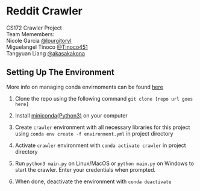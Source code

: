 # Reddit Crawler

CS172 Crawler Project  
Team Memembers:  
Nicole Garcia [@lpurgitoryl](https://github.com/lpurgitoryl)  
Miguelangel Tinoco [@Tinoco451](https://github.com/Tinoco451)  
Tangyuan Liang [@akasakakona](https://github.com/akasakakona)  

## Setting Up The Environment

More info on managing conda envirnoments can be found [here](https://conda.io/projects/conda/en/latest/user-guide/tasks/manage-environments.html)

1) Clone the repo using the following command `git clone [repo url goes here]`

2) Install [miniconda(Python3)](https://conda.io/miniconda.html) on your computer

3) Create `crawler` environment with all necessary libraries for this project using
`conda env create -f environment.yml` in project directory

4) Activate `crawler` environment with `conda activate crawler` in project directory

5) Run `python3 main.py` on Linux/MacOS or `python main.py` on Windows to start the crawler. Enter your credentials when prompted.

6) When done, deactivate the environment with `conda deactivate`